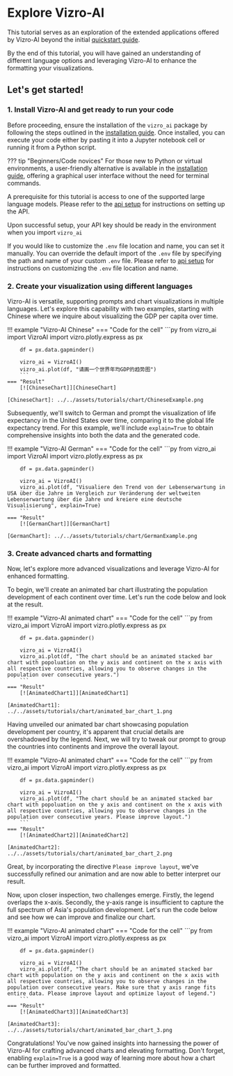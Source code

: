 # Explore Vizro-AI
This tutorial serves as an exploration of the extended applications offered by Vizro-AI beyond the initial [quickstart guide](../tutorials/quickstart.md).

By the end of this tutorial, you will have gained an understanding of different language options and leveraging Vizro-AI to enhance the formatting your visualizations.

## Let's get started!
### 1. Install Vizro-AI and get ready to run your code
Before proceeding, ensure the installation of the `vizro_ai` package by following the steps outlined in the [installation guide](../user_guides/install.md). Once installed, you can execute your code either by pasting it into a Jupyter notebook cell or running it from a Python script.


??? tip "Beginners/Code novices"
    For those new to Python or virtual environments, a user-friendly alternative is available in the [installation guide](../user_guides/install.md), offering a graphical user interface without the need for terminal commands.

A prerequisite for this tutorial is access to one of the supported large language models. Please refer to the [api setup](../user_guides/api_setup.md) for instructions on setting up the API.

Upon successful setup, your API key should be ready in the environment when you import `vizro_ai`

If you would like to customize the `.env` file location and name, you can set it manually.
You can override the default import of the `.env` file by specifying the path and name of your custom `.env` file.
Please refer to [api setup](../user_guides/api_setup.md) for instructions on customizing the `.env` file location and name.

### 2. Create your visualization using different languages

Vizro-AI is versatile, supporting prompts and chart visualizations in multiple languages. Let's explore this capability with two examples, starting with Chinese where we inquire about visualizing the GDP per capita over time.

!!! example "Vizro-AI Chinese"
    === "Code for the cell"
        ```py
        from vizro_ai import VizroAI
        import vizro.plotly.express as px

        df = px.data.gapminder()

        vizro_ai = VizroAI()
        vizro_ai.plot(df, "请画一个世界年均GDP的趋势图")
        ```
    === "Result"
        [![ChineseChart]][ChineseChart]

    [ChineseChart]: ../../assets/tutorials/chart/ChineseExample.png

Subsequently, we'll switch to German and prompt the visualization of life expectancy in the United States over time, comparing it to the global life expectancy trend. For this example, we'll include `explain=True` to obtain comprehensive insights into both the data and the generated code.

!!! example "Vizro-AI German"
    === "Code for the cell"
        ```py
        from vizro_ai import VizroAI
        import vizro.plotly.express as px

        df = px.data.gapminder()

        vizro_ai = VizroAI()
        vizro_ai.plot(df, "Visualiere den Trend von der Lebenserwartung in USA über die Jahre im Vergleich zur Veränderung der weltweiten Lebenserwartung über die Jahre und kreiere eine deutsche Visualisierung", explain=True)
        ```
    === "Result"
        [![GermanChart]][GermanChart]

    [GermanChart]: ../../assets/tutorials/chart/GermanExample.png

### 3. Create advanced charts and formatting
Now, let's explore more advanced visualizations and leverage Vizro-AI for enhanced formatting.

To begin, we'll create an animated bar chart illustrating the population development of each continent over time. Let's run the code below and look at the result.

!!! example "Vizro-AI animated chart"
    === "Code for the cell"
        ```py
        from vizro_ai import VizroAI
        import vizro.plotly.express as px

        df = px.data.gapminder()

        vizro_ai = VizroAI()
        vizro_ai.plot(df, "The chart should be an animated stacked bar chart with popoluation on the y axis and continent on the x axis with all respective countries, allowing you to observe changes in the population over consecutive years.")
        ```
    === "Result"
        [![AnimatedChart1]][AnimatedChart1]

    [AnimatedChart1]: ../../assets/tutorials/chart/animated_bar_chart_1.png

Having unveiled our animated bar chart showcasing population development per country, it's apparent that crucial details are overshadowed by the legend. Next, we will try to tweak our prompt to group the countries into continents and improve the overall layout.

!!! example "Vizro-AI animated chart"
    === "Code for the cell"
        ```py
        from vizro_ai import VizroAI
        import vizro.plotly.express as px

        df = px.data.gapminder()

        vizro_ai = VizroAI()
        vizro_ai.plot(df, "The chart should be an animated stacked bar chart with popoluation on the y axis and continent on the x axis with all respective countries, allowing you to observe changes in the population over consecutive years. Please improve layout.")
        ```
    === "Result"
        [![AnimatedChart2]][AnimatedChart2]

    [AnimatedChart2]: ../../assets/tutorials/chart/animated_bar_chart_2.png


Great, by incorporating the directive `Please improve layout`, we've successfully refined our animation and are now able to better interpret our result.

Now, upon closer inspection, two challenges emerge. Firstly, the legend overlaps the x-axis. Secondly, the y-axis range is insufficient to capture the full spectrum of Asia's population development. Let's run the code below and see how we can improve and finalize our chart.

!!! example "Vizro-AI animated chart"
    === "Code for the cell"
        ```py
        from vizro_ai import VizroAI
        import vizro.plotly.express as px

        df = px.data.gapminder()

        vizro_ai = VizroAI()
        vizro_ai.plot(df, "The chart should be an animated stacked bar chart with population on the y axis and continent on the x axis with all respective countries, allowing you to observe changes in the population over consecutive years. Make sure that y axis range fits entire data. Please improve layout and optimize layout of legend.")
        ```
    === "Result"
        [![AnimatedChart3]][AnimatedChart3]

    [AnimatedChart3]: ../../assets/tutorials/chart/animated_bar_chart_3.png

Congratulations! You've now gained insights into harnessing the power of Vizro-AI for crafting advanced charts and elevating formatting. Don't forget, enabling `explain=True` is a good way of learning more about how a chart can be further improved and formatted.
